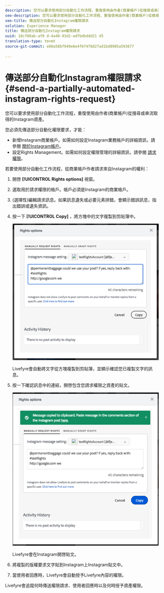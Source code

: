 ```yaml
---
description: 您可以要求使用部分自動化工作流程，重復使用由作者(商業帳戶)從搜尋或串流取得的Instagram資產。
seo-description: 您可以要求使用部分自動化工作流程，重復使用由作者(商業帳戶)從搜尋或串流取得的Instagram資產。
seo-title: 傳送部分自動化Instagram權限請求
solution: Experience Manager
title: 傳送部分自動化Instagram權限請求
uuid: 18cf88ab-af0 d-4a40-93d2-adfbdbddd21 d5
translation-type: tm+mt
source-git-commit: e60a58bf949e6e4f6f4f8d2fad1bd8985a593677

---
```



# 傳送部分自動化Instagram權限請求{#send-a-partially-automated-instagram-rights-request}

您可以要求使用部分自動化工作流程，重復使用由作者(商業帳戶)從搜尋或串流取得的Instagram資產。

您必須先傳送部分自動化權限要求，才能：

* 新增Instagram商業帳戶。如需如何設定Instagram業務帳戶的詳細資訊，請參閱 [關於Instagram帳戶](../c-users-creating-accounts-with-studio-access/t-configure-social-accout-instagram/c-about-instagram-accounts.md#c_about_instagram_accounts)。
* 設定Rights Management。如需如何設定權限管理的詳細資訊，請參閱 [請求權限](../c-how-requesting-rights-works/c-how-requesting-rights-works.md#c_how_requesting_rights_works)。

若要使用部分自動化工作流程，從商業帳戶作者請求來自Instagram的權利：

1. 開啓 **[!UICONTROL Rights options]** 視窗。
1. 選取用於請求權限的帳戶。帳戶必須是Instagram的商業帳戶。
1. (選擇性)編輯請求訊息。如果訊息遺失或必要元素拼錯，會顯示錯誤訊息，指出錯誤或遺失資訊。
1. 按一下 **[!UICONTROL Copy]** ，將方塊中的文字複製到剪貼簿中。

   ![](assets/rr_insta_workaround1.png)

   Livefyre會自動將文字從方塊複製到剪貼簿，並顯示確認您已複製文字的訊息。

1. 按一下確認訊息中的連結，開啓包含您請求權限之資產的貼文。

   ![](assets/rr_insta_workaround2.png)

   Livefyre會在Instagram開啓貼文。

1. 將複製的版權要求文字貼到Instagram上Instagram貼文中。
1. 當使用者回應時，Livefyre會自動授予Livefyre內容的權限。

Livefyre會追蹤何時傳送權限請求、使用者回應時以及何時授予資產權限。
